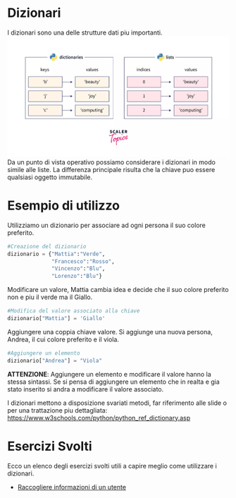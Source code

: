 # Dizionari

I dizionari sono una delle strutture dati piu importanti. 
![alt text](image.png)
Da un punto di vista operativo possiamo considerare i dizionari in modo simile alle liste. La differenza principale risulta che la chiave puo essere qualsiasi oggetto immutabile. 

# Esempio di utilizzo 
Utilizziamo un dizionario per associare ad ogni persona il suo colore preferito.
```python 
#Creazione del dizionario
dizionario = {"Mattia":"Verde", 
              "Francesco":"Rosso", 
              "Vincenzo":"Blu",
              "Lorenzo":"Blu"}

```
Modificare un valore, Mattia cambia idea e decide che il suo colore preferito non e piu il verde ma il Giallo. 
```python 
#Modifica del valore associato alla chiave
dizionario["Mattia"] = 'Giallo'
```
Aggiungere una coppia chiave valore. Si aggiunge una nuova persona, Andrea, il cui colore preferito e il viola. 
```python 
#Aggiungere un elemento
dizionario["Andrea"] = "Viola"
```
**ATTENZIONE**: Aggiungere un elemento e modificare il valore hanno la stessa sintassi. Se si pensa di aggiungere un elemento che in realta e gia stato inserito si andra a modificare il valore associato. 

I dizionari mettono a disposizione svariati metodi, far riferimento alle slide o per una trattazione piu dettagliata: https://www.w3schools.com/python/python_ref_dictionary.asp
# Esercizi Svolti 
Ecco un elenco degli esercizi svolti utili a capire meglio come utilizzare i dizionari. 
- [Raccogliere informazioni di un utente](./Informazioni_utente/)